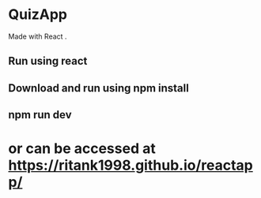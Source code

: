 # QuizApp
Made with React .
## Run using react 


## Download and run using npm install 
## npm run dev


# or can be accessed at https://ritank1998.github.io/reactapp/
